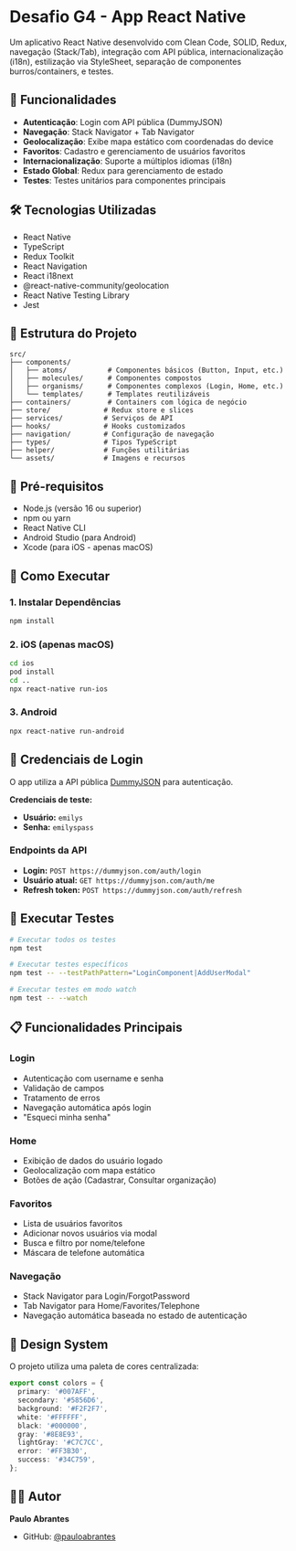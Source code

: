 # Desafio G4 - App React Native

Um aplicativo React Native desenvolvido com Clean Code, SOLID, Redux, navegação (Stack/Tab), integração com API pública, internacionalização (i18n), estilização via StyleSheet, separação de componentes burros/containers, e testes.

## 🚀 Funcionalidades

- **Autenticação**: Login com API pública (DummyJSON)
- **Navegação**: Stack Navigator + Tab Navigator
- **Geolocalização**: Exibe mapa estático com coordenadas do device
- **Favoritos**: Cadastro e gerenciamento de usuários favoritos
- **Internacionalização**: Suporte a múltiplos idiomas (i18n)
- **Estado Global**: Redux para gerenciamento de estado
- **Testes**: Testes unitários para componentes principais

## 🛠️ Tecnologias Utilizadas

- React Native
- TypeScript
- Redux Toolkit
- React Navigation
- React i18next
- @react-native-community/geolocation
- React Native Testing Library
- Jest

## 📱 Estrutura do Projeto

```
src/
├── components/
│   ├── atoms/          # Componentes básicos (Button, Input, etc.)
│   ├── molecules/      # Componentes compostos
│   ├── organisms/      # Componentes complexos (Login, Home, etc.)
│   └── templates/      # Templates reutilizáveis
├── containers/         # Containers com lógica de negócio
├── store/             # Redux store e slices
├── services/          # Serviços de API
├── hooks/             # Hooks customizados
├── navigation/        # Configuração de navegação
├── types/             # Tipos TypeScript
├── helper/            # Funções utilitárias
└── assets/            # Imagens e recursos
```

## 🔧 Pré-requisitos

- Node.js (versão 16 ou superior)
- npm ou yarn
- React Native CLI
- Android Studio (para Android)
- Xcode (para iOS - apenas macOS)

## 🚀 Como Executar

### 1. Instalar Dependências

```bash
npm install
```

### 2. iOS (apenas macOS)

```bash
cd ios
pod install
cd ..
npx react-native run-ios
```

### 3. Android

```bash
npx react-native run-android
```

## 🔑 Credenciais de Login

O app utiliza a API pública [DummyJSON](https://dummyjson.com/docs/auth#auth-me) para autenticação.

**Credenciais de teste:**
- **Usuário:** `emilys`
- **Senha:** `emilyspass`

### Endpoints da API

- **Login:** `POST https://dummyjson.com/auth/login`
- **Usuário atual:** `GET https://dummyjson.com/auth/me`
- **Refresh token:** `POST https://dummyjson.com/auth/refresh`

## 🧪 Executar Testes

```bash
# Executar todos os testes
npm test

# Executar testes específicos
npm test -- --testPathPattern="LoginComponent|AddUserModal"

# Executar testes em modo watch
npm test -- --watch
```

## 📋 Funcionalidades Principais

### Login
- Autenticação com username e senha
- Validação de campos
- Tratamento de erros
- Navegação automática após login
- "Esqueci minha senha"

### Home
- Exibição de dados do usuário logado
- Geolocalização com mapa estático
- Botões de ação (Cadastrar, Consultar organização)

### Favoritos
- Lista de usuários favoritos
- Adicionar novos usuários via modal
- Busca e filtro por nome/telefone
- Máscara de telefone automática

### Navegação
- Stack Navigator para Login/ForgotPassword
- Tab Navigator para Home/Favorites/Telephone
- Navegação automática baseada no estado de autenticação

## 🎨 Design System

O projeto utiliza uma paleta de cores centralizada:

```typescript
export const colors = {
  primary: '#007AFF',
  secondary: '#5856D6',
  background: '#F2F2F7',
  white: '#FFFFFF',
  black: '#000000',
  gray: '#8E8E93',
  lightGray: '#C7C7CC',
  error: '#FF3B30',
  success: '#34C759',
};
```

## 👨‍💻 Autor

**Paulo Abrantes**
- GitHub: [@pauloabrantes](https://github.com/pauloabrantes)



